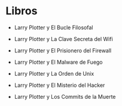 # Libros

- Larry Plotter y El Bucle Filosofal

- Larry Plotter y La Clave Secreta del Wifi

- Larry Plotter y El Prisionero del Firewall

- Larry Plotter y El Malware de Fuego

- Larry Plotter y La Orden de Unix

- Larry Plotter y El Misterio del Hacker

- Larry Plotter y Los Commits de la Muerte
